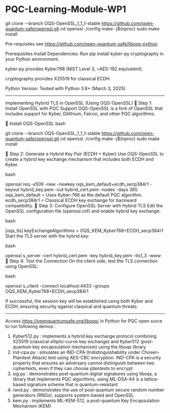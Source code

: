 # PQC-Learning-Module-WP1

git clone --branch OQS-OpenSSL_1_1_1-stable https://github.com/open-quantum-safe/openssl.git
cd openssl
./config
make -j$(nproc)
sudo make install

Pre-requisites see
https://github.com/open-quantum-safe/liboqs-python

Prerequisites
Install Dependencies:
Run pip install kyber-py cryptography in your Python environment.

kyber-py provides Kyber768 (NIST Level 3, ~AES-192 equivalent).

cryptography provides X25519 for classical ECDH.

Python Version: Tested with Python 3.8+ (March 3, 2025).

_______________________________________________________

Implementing Hybrid TLS in OpenSSL (Using OQS-OpenSSL)
🔸 Step 1: Install OpenSSL with PQC Support
OQS-OpenSSL is a fork of OpenSSL that includes support for Kyber, Dilithium, Falcon, and other PQC algorithms.

🔹 Install OQS-OpenSSL
bash

git clone --branch OQS-OpenSSL_1_1_1-stable https://github.com/open-quantum-safe/openssl.git
cd openssl
./config
make -j$(nproc)
sudo make install

🔸 Step 2: Generate a Hybrid Key Pair (ECDH + Kyber)
Use OQS-OpenSSL to create a hybrid key exchange mechanism that includes both ECDH and Kyber.

bash

openssl req -x509 -new -newkey oqs_kem_default+ecdh_secp384r1 -keyout hybrid_key.pem -out hybrid_cert.pem -nodes -days 365
oqs_kem_default = Uses Kyber-768 as the default PQC algorithm.
ecdh_secp384r1 = Classical ECDH key exchange for backward compatibility.
🔸 Step 3: Configure OpenSSL Server with Hybrid TLS
Edit the OpenSSL configuration file (openssl.cnf) and enable hybrid key exchange:

bash

[oqs_tls]
keyExchangeAlgorithms = OQS_KEM_Kyber768+ECDH_secp384r1
Start the TLS server with the hybrid key:

bash

openssl s_server -cert hybrid_cert.pem -key hybrid_key.pem -tls1_3 -www
🔸 Step 4: Test the Connection
On the client side, test the TLS connection using OpenSSL:

bash

openssl s_client -connect localhost:4433 -groups OQS_KEM_Kyber768+ECDH_secp384r1

If successful, the session key will be established using both Kyber and ECDH, ensuring security against classical and quantum threats.

________________________________________________________________________________________

Access https://openquantumsafe.org/liboqs/ in Python for PQC open surce to run following demos :

1.  Kyber512.py : implements a hybrid key exchange protocol combining X25519 (classical elliptic-curve key exchange) and Kyber512 (post-quantum key encapsulation mechanism) using the liboqs library
2.  ind-cpa.py : simulates an IND-CPA (Indistinguishability under Chosen-Plaintext Attack) test using AES-CBC encryption.
                 IND-CPA is a security property that ensures an adversary cannot distinguish between two ciphertexts, even if they can choose plaintexts to encrypt
3.  sig.py : demonstrates post-quantum digital signatures using liboqs, a library that implements PQC algorithms, using ML-DSA-44 is a lattice-based signature scheme that is quantum-resistant
4.  rand.py : demonstrates the use of post-quantum secure random number generators (RNGs), supports system-based and OpenSSL
5.  kem.py :  implements ML-KEM-512, a post-quantum Key Encapsulation Mechanism (KEM)


